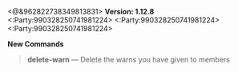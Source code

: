 <@&962822738349813831> **Version: 1.12.8** <:Party:990328250741981224> <:Party:990328250741981224> <:Party:990328250741981224>

__**New Commands**__

> **delete-warn**
— Delete the warns you have given to members

